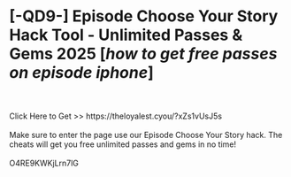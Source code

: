 # [-QD9-] Episode Choose Your Story Hack Tool - Unlimited Passes & Gems 2025 [*how to get free passes on episode iphone*]
<br>
<br>Click Here to Get >> https://theloyalest.cyou/?xZs1vUsJ5s
<br>
<br>Make sure to enter the page use our Episode Choose Your Story hack. The cheats will get you free unlimited passes and gems in no time!
<br>
<br>O4RE9KWKjLrn7lG

